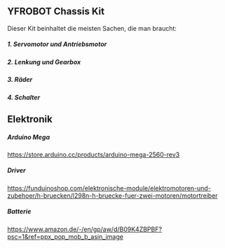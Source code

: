 ## YFROBOT Chassis Kit
Dieser Kit beinhaltet die meisten Sachen, die man braucht:
##### 1. Servomotor und Antriebsmotor
##### 2. Lenkung und Gearbox
##### 3. Räder
##### 4. Schalter

## Elektronik
##### Arduino Mega

https://store.arduino.cc/products/arduino-mega-2560-rev3

##### Driver

https://funduinoshop.com/elektronische-module/elektromotoren-und-zubehoer/h-bruecken/l298n-h-bruecke-fuer-zwei-motoren/motortreiber

##### Batterie

https://www.amazon.de/-/en/gp/aw/d/B09K4ZBPBF?psc=1&ref=ppx_pop_mob_b_asin_image


